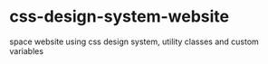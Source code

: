 # css-design-system-website
space website using css design system, utility classes and custom variables
